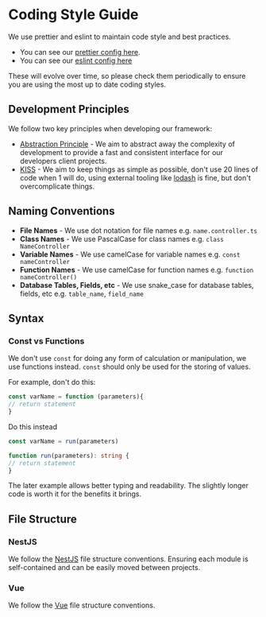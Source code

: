 # Coding Style Guide

We use prettier and eslint to maintain code style and best practices.

* You can see our [prettier config here](https://github.com/juicyllama-npm/dev/blob/main/.prettierrc.js).
* You can see our [eslint config here](https://github.com/juicyllama-npm/dev/blob/main/.eslintrc.js) 

These will evolve over time, so please check them periodically to ensure you are using the most up to date coding styles.

## Development Principles

We follow two key principles when developing our framework:

* [Abstraction Principle](https://en.wikipedia.org/wiki/Abstraction_principle_(computer_programming)) - We aim to abstract away the complexity of development to provide a fast and consistent interface for our developers client projects.
* [KISS](https://en.wikipedia.org/wiki/KISS_principle) - We aim to keep things as simple as possible, don't use 20 lines of code when 1 will do, using external tooling like [lodash](https://lodash.com/) is fine, but don't overcomplicate things.

## Naming Conventions

* **File Names** - We use dot notation for file names e.g. `name.controller.ts`
* **Class Names** - We use PascalCase for class names e.g. `class NameController`
* **Variable Names** - We use camelCase for variable names e.g. `const nameController`
* **Function Names** - We use camelCase for function names e.g. `function nameController()`
* **Database Tables, Fields, etc** - We use snake_case for database tables, fields, etc e.g. `table_name`, `field_name`

## Syntax

### Const vs Functions

We don't use `const` for doing any form of calculation or manipulation, we use functions instead. `const` should only be used for the storing of values.

For example, don't do this:

```typescript
const varName = function (parameters){
// return statement
}
```

Do this instead
```typescript
const varName = run(parameters)

function run(parameters): string {
// return statement
}
```

The later example allows better typing and readability. The slightly longer code is worth it for the benefits it brings.


## File Structure

### NestJS

We follow the [NestJS](https://nestjs.com/) file structure conventions. Ensuring each module is self-contained and can be easily moved between projects.

### Vue

We follow the [Vue](https://vuejs.org) file structure conventions. 
